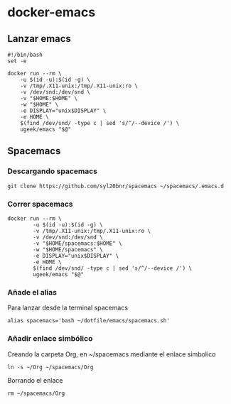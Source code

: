 # docker-emacs


## Lanzar emacs

```
#!/bin/bash
set -e

docker run --rm \
	-u $(id -u):$(id -g) \
	-v /tmp/.X11-unix:/tmp/.X11-unix:ro \
	-v /dev/snd:/dev/snd \
	-v "$HOME:$HOME" \
	-w "$HOME" \
	-e DISPLAY="unix$DISPLAY" \
	-e HOME \
	$(find /dev/snd/ -type c | sed 's/^/--device /') \
	ugeek/emacs "$@"
  ```



## Spacemacs

### Descargando spacemacs

```
git clone https://github.com/syl20bnr/spacemacs ~/spacemacs/.emacs.d
```

### Correr spacemacs

```
docker run --rm \                                            
        -u $(id -u):$(id -g) \
        -v /tmp/.X11-unix:/tmp/.X11-unix:ro \
        -v /dev/snd:/dev/snd \
        -v "$HOME/spacemacs:$HOME" \
        -w "$HOME/spacemacs" \
        -e DISPLAY="unix$DISPLAY" \
        -e HOME \
        $(find /dev/snd/ -type c | sed 's/^/--device /') \
        ugeek/emacs "$@"

```
### Añade el alias
Para lanzar desde la terminal spacemacs

```
alias spacemacs='bash ~/dotfile/emacs/spacemacs.sh'
```

### Añadir enlace simbólico

Creando la carpeta Org, en ~/spacemacs mediante el enlace simbolico

```
ln -s ~/Org ~/spacemacs/Org
```

Borrando el enlace
```
rm ~/spacemacs/Org
```
